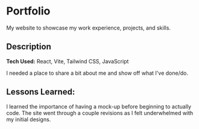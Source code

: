# Portfolio

My website to showcase my work experience, projects, and skills.

## Description

**Tech Used:** React, Vite, Tailwind CSS, JavaScript

I needed a place to share a bit about me and show off what I've done/do.

## Lessons Learned:

I learned the importance of having a mock-up before beginning to actually code. The site went through a couple revisions as I felt underwhelmed with my initial designs.



